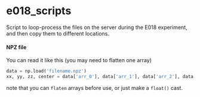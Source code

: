 # e018_scripts

Script to loop-process the files on the server during the E018 experiment, and then copy them to different locations.


#### NPZ file
You can read it like this (you may need to flatten one array)

```python
data = np.load('filename.npz')
xx, yy, zz, center = data['arr_0'], data['arr_1'], data['arr_2'], data['arr_3']
```

note that you can `flaten` arrays before use, or just make a `float()` cast.

